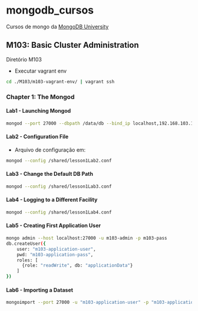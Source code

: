 # mongodb_cursos
Cursos de mongo da [MongoDB University](https://university.mongodb.com/)

## M103: Basic Cluster Administration

Diretório M103

* Executar vagrant env

``` bash
cd ./M103/m103-vagrant-env/ | vagrant ssh
```

### Chapter 1: The Mongod

#### Lab1 - Launching Mongod

``` bash
mongod --port 27000 --dbpath /data/db --bind_ip localhost,192.168.103.100 --auth --fork --logpath errors.log
```

#### Lab2 - Configuration File

* Arquivo de configuração em:

```bash
mongod --config /shared/lesson1Lab2.conf
```

#### Lab3 - Change the Default DB Path

```bash
mongod --config /shared/lesson1Lab3.conf
```

#### Lab4 - Logging to a Different Facility

```bash
mongod --config /shared/lesson1Lab4.conf
```

#### Lab5 - Creating First Application User

```bash
mongo admin --host localhost:27000 -u m103-admin -p m103-pass
db.createUser({
    user: "m103-application-user",
    pwd: "m103-application-pass",
    roles: [
      {role: "readWrite", db: "applicationData"}
    ]
})
```

#### Lab6 - Importing a Dataset

```bash
mongoimport --port 27000 -u "m103-application-user" -p "m103-application-pass" --authenticationDatabase "admin" --db=applicationData --collection=products
```